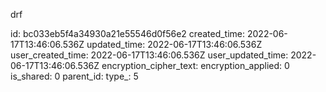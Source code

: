 drf

id: bc033eb5f4a34930a21e55546d0f56e2
created_time: 2022-06-17T13:46:06.536Z
updated_time: 2022-06-17T13:46:06.536Z
user_created_time: 2022-06-17T13:46:06.536Z
user_updated_time: 2022-06-17T13:46:06.536Z
encryption_cipher_text: 
encryption_applied: 0
is_shared: 0
parent_id: 
type_: 5